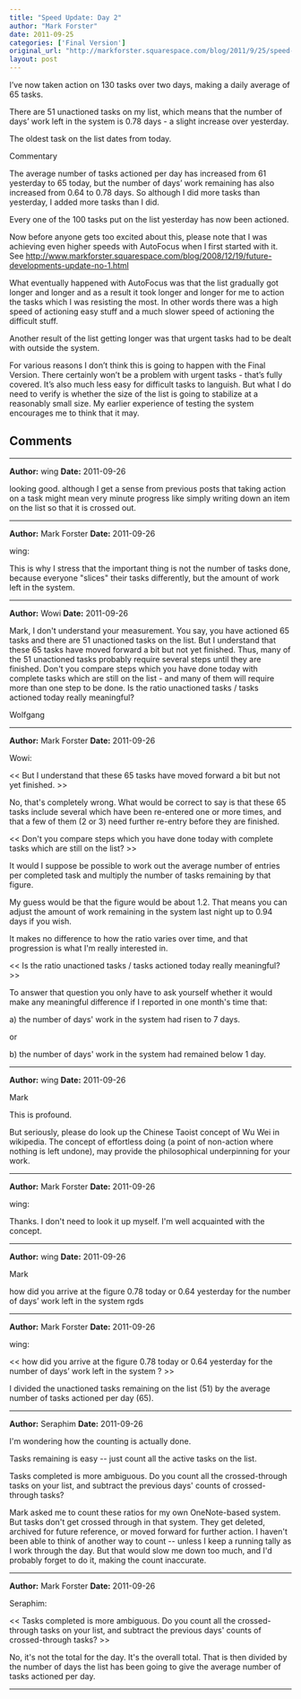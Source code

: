 ```yaml
---
title: "Speed Update: Day 2"
author: "Mark Forster"
date: 2011-09-25
categories: ['Final Version']
original_url: "http://markforster.squarespace.com/blog/2011/9/25/speed-update-day-2.html"
layout: post
---
```


I’ve now taken action on 130 tasks over two days, making a daily average of 65 tasks.

There are 51 unactioned tasks on my list, which means that the number of days’ work left in the system is 0.78 days - a slight increase over yesterday.

The oldest task on the list dates from today.

Commentary

The average number of tasks actioned per day has increased from 61 yesterday to 65 today, but the number of days’ work remaining has also increased from 0.64 to 0.78 days. So although I did more tasks than yesterday, I added more tasks than I did.

Every one of the 100 tasks put on the list yesterday has now been actioned.

Now before anyone gets too excited about this, please note that I was achieving even higher speeds with AutoFocus when I first started with it. See http://www.markforster.squarespace.com/blog/2008/12/19/future-developments-update-no-1.html

What eventually happened with AutoFocus was that the list gradually got longer and longer and as a result it took longer and longer for me to action the tasks which I was resisting the most. In other words there was a high speed of actioning easy stuff and a much slower speed of actioning the difficult stuff.

Another result of the list getting longer was that urgent tasks had to be dealt with outside the system.

For various reasons I don’t think this is going to happen with the Final Version. There certainly won’t be a problem with urgent tasks - that’s fully covered. It’s also much less easy for difficult tasks to languish. But what I do need to verify is whether the size of the list is going to stabilize at a reasonably small size. My earlier experience of testing the system encourages me to think that it may.


## Comments

---

**Author:** wing
**Date:** 2011-09-26

looking good. although I get a sense from previous posts that taking action on a task might mean very minute progress like simply writing down an item on the list so that it is crossed out.

---

**Author:** Mark Forster
**Date:** 2011-09-26

wing:  
  
This is why I stress that the important thing is not the number of tasks done, because everyone "slices" their tasks differently, but the amount of work left in the system.

---

**Author:** Wowi
**Date:** 2011-09-26

Mark, I don't understand your measurement. You say, you have actioned 65 tasks and there are 51 unactioned tasks on the list. But I understand that these 65 tasks have moved forward a bit but not yet finished. Thus, many of the 51 unactioned tasks probably require several steps until they are finished. Don't you compare steps which you have done today with complete tasks which are still on the list - and many of them will require more than one step to be done. Is the ratio unactioned tasks / tasks actioned today really meaningful?  
  
Wolfgang

---

**Author:** Mark Forster
**Date:** 2011-09-26

Wowi:  
  
<< But I understand that these 65 tasks have moved forward a bit but not yet finished. >>  
  
No, that's completely wrong. What would be correct to say is that these 65 tasks include several which have been re-entered one or more times, and that a few of them (2 or 3) need further re-entry before they are finished.  
  
<< Don't you compare steps which you have done today with complete tasks which are still on the list? >>  
  
It would I suppose be possible to work out the average number of entries per completed task and multiply the number of tasks remaining by that figure.   
  
My guess would be that the figure would be about 1.2. That means you can adjust the amount of work remaining in the system last night up to 0.94 days if you wish.  
  
It makes no difference to how the ratio varies over time, and that progression is what I'm really interested in.  
  
<< Is the ratio unactioned tasks / tasks actioned today really meaningful? >>  
  
To answer that question you only have to ask yourself whether it would make any meaningful difference if I reported in one month's time that:  
  
a) the number of days' work in the system had risen to 7 days.  
  
or  
  
b) the number of days' work in the system had remained below 1 day.

---

**Author:** wing
**Date:** 2011-09-26

Mark  
  
This is profound.   
  
But seriously, please do look up the Chinese Taoist concept of Wu Wei in wikipedia. The concept of effortless doing (a point of non-action where nothing is left undone), may provide the philosophical underpinning for your work.

---

**Author:** Mark Forster
**Date:** 2011-09-26

wing:  
  
Thanks. I don't need to look it up myself. I'm well acquainted with the concept.

---

**Author:** wing
**Date:** 2011-09-26

Mark  
  
how did you arrive at the figure 0.78 today or 0.64 yesterday for the number of days’ work left in the system rgds

---

**Author:** Mark Forster
**Date:** 2011-09-26

wing:  
  
<< how did you arrive at the figure 0.78 today or 0.64 yesterday for the number of days’ work left in the system ? >>  
  
I divided the unactioned tasks remaining on the list (51) by the average number of tasks actioned per day (65).

---

**Author:** Seraphim
**Date:** 2011-09-26

I'm wondering how the counting is actually done.  
  
Tasks remaining is easy -- just count all the active tasks on the list.  
  
Tasks completed is more ambiguous. Do you count all the crossed-through tasks on your list, and subtract the previous days' counts of crossed-through tasks?  
  
Mark asked me to count these ratios for my own OneNote-based system. But tasks don't get crossed through in that system. They get deleted, archived for future reference, or moved forward for further action. I haven't been able to think of another way to count -- unless I keep a running tally as I work through the day. But that would slow me down too much, and I'd probably forget to do it, making the count inaccurate.

---

**Author:** Mark Forster
**Date:** 2011-09-26

Seraphim:  
  
<< Tasks completed is more ambiguous. Do you count all the crossed-through tasks on your list, and subtract the previous days' counts of crossed-through tasks? >>  
  
No, it's not the total for the day. It's the overall total. That is then divided by the number of days the list has been going to give the average number of tasks actioned per day.

---
